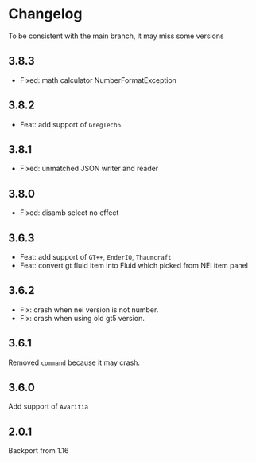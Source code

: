 # Changelog

To be consistent with the main branch,  it may miss some versions

## 3.8.3

- Fixed: math calculator NumberFormatException

## 3.8.2

- Feat: add support of `GregTech6`.

## 3.8.1

- Fixed: unmatched JSON writer and reader

## 3.8.0

- Fixed: disamb select no effect

## 3.6.3

- Feat: add support of `GT++`, `EnderIO`, `Thaumcraft`
- Feat: convert gt fluid item into Fluid which picked from NEI item panel

## 3.6.2

- Fix: crash when nei version is not number. 
- Fix: crash when using old gt5 version.

## 3.6.1

Removed `command` because it may crash.

## 3.6.0

Add support of `Avaritia`

## 2.0.1

Backport from 1.16